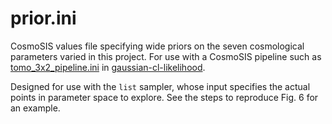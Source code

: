 prior.ini
=========

CosmoSIS values file specifying wide priors on the seven cosmological parameters varied in this project. For use with a CosmoSIS pipeline such as [tomo_3x2_pipeline.ini](https://gaussian-cl-likelihood.readthedocs.io/en/latest/source/tomo_3x2_pipeline.html) in [gaussian-cl-likelihood](https://github.com/robinupham/gaussian_cl_likelihood).

Designed for use with the `list` sampler, whose input specifies the actual points in parameter space to explore. See the steps to reproduce Fig. 6 for an example.
